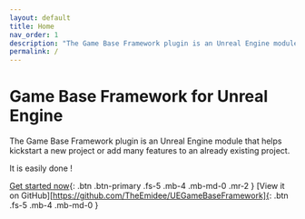 ```yaml
---
layout: default
title: Home
nav_order: 1
description: "The Game Base Framework plugin is an Unreal Engine module that allows to kickstart a new project or add many features to an already existing project."
permalink: /
---
```


# Game Base Framework for Unreal Engine

The Game Base Framework plugin is an Unreal Engine module that helps kickstart a new project or add many features to an already existing project.

It is easily done !

[Get started now](#installation){: .btn .btn-primary .fs-5 .mb-4 .mb-md-0 .mr-2 }
[View it on GitHub][https://github.com/TheEmidee/UEGameBaseFramework]{: .btn .fs-5 .mb-4 .mb-md-0 }
